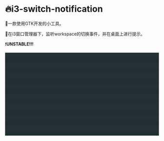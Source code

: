 # 🔥i3-switch-notification

👏一款使用GTK开发的小工具。

🔨在i3窗口管理器下，监听workspace的切换事件，并在桌面上进行提示。

❗**UNSTABLE!!!**

![Screenshots](Screenshots.gif)